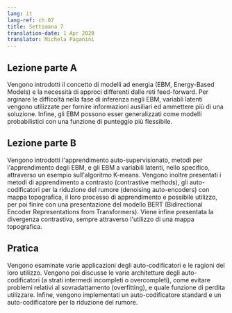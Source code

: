 ```yaml
---
lang: it
lang-ref: ch.07
title: Settimana 7
translation-date: 1 Apr 2020
translator: Michela Paganini
---
```


## Lezione parte A

Vengono introdotti il concetto di modelli ad energia (EBM, Energy-Based Models) e la necessità di approci differenti dalle reti feed-forward. Per arginare le difficoltà nella fase di inferenza negli EBM, variabli latenti vengono utilizzate per fornire informazioni ausiliari ed ammettere più di una soluzione. Infine, gli EBM possono esser generalizzati come modelli probabilistici con una funzione di punteggio più flessibile.

## Lezione parte B

Vengono introdotti l'apprendimento auto-supervisionato, metodi per l'apprendimento degli EBM, e gli EBM a variabili latenti, nello specifico, attraverso un esempio sull'algoritmo K-means. Vengono inoltre presentati i metodi di apprendimento a contrasto (contrastive methods), gli auto-codificatori per la riduzione del rumore (denoising auto-encoders) con mappa topografica, il loro processo di apprendimento e possibile utilizzo, per poi finire con una presentazione del modello BERT (Bidirectional Encoder Representations from Transformers). Viene infine presentata la divergenza contrastiva, sempre attraverso l'utilizzo di una mappa topografica.


## Pratica

Vengono esaminate varie applicazioni degli auto-codificatori e le ragioni del loro utilizzo. Vengono poi discusse le varie architetture degli auto-codificatori (a strati intermedi incompleti o overcompleti), come evitare problemi relativi al sovradattamento (overfitting), e quale funzione di perdita utilizzare. Infine, vengono implementati un auto-codificatore standard e un auto-codificatore per la riduzione del rumore.